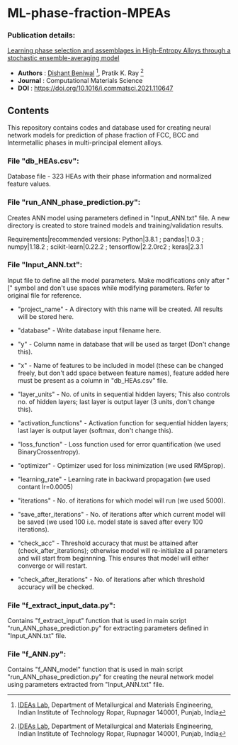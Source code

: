 # ML-phase-fraction-MPEAs
### Publication details:
[Learning phase selection and assemblages in High-Entropy Alloys through a stochastic ensemble-averaging model](https://doi.org/10.1016/j.commatsci.2021.110647)
- **Authors** : [Dishant Beniwal](https://github.com/d-beniwal) [^1], Pratik K. Ray [^1]
- **Journal** : Computational Materials Science
- **DOI** : https://doi.org/10.1016/j.commatsci.2021.110647
[^1]: [IDEAs Lab](https://ideaslab.iitrpr.ac.in/), Department of Metallurgical and Materials Engineering, Indian Institute of Technology Ropar, Rupnagar 140001, Punjab, India

## Contents
This repository contains codes and database used for creating neural network models for prediction of phase fraction of FCC, BCC and Intermetallic phases in multi-principal element alloys.

### File "db_HEAs.csv":
Database file - 323 HEAs with their phase information and normalized feature values.


### File "run_ANN_phase_prediction.py":
Creates ANN model using parameters defined in "Input_ANN.txt" file. A new directory is created to store trained models and training/validation results.

Requirements|recommended versions: 
Python|3.8.1 ; 
pandas|1.0.3 ; 
numpy|1.18.2 ; 
scikit-learn|0.22.2 ; 
tensorflow|2.2.0rc2 ; 
keras|2.3.1

### File "Input_ANN.txt":
Input file to define all the model parameters. Make modifications only after "[" symbol and don't use spaces while modifying parameters. Refer to original file for reference.

- "project_name" - A directory with this name will be created. All results will be stored here.

- "database" - Write database input filename here.

- "y" - Column name in database that will be used as target (Don't change this).

- "x" - Name of features to be included in model (these can be changed freely, but don't add space between feature names), feature added here must be present as a column in "db_HEAs.csv" file.

- "layer_units" - No. of units in sequential hidden layers; This also controls no. of hidden layers; last layer is output layer (3 units, don't change this).

- "activation_functions" - Activation function for sequential hidden layers; last layer is output layer (softmax, don't change this).

- "loss_function" - Loss function used for error quantification (we used BinaryCrossentropy).

- "optimizer" - Optimizer used for loss minimization (we used RMSprop).

- "learning_rate" - Learning rate in backward propagation (we used contant lr=0.0005)

- "iterations" - No. of iterations for which model will run (we used 5000).

- "save_after_iterations" - No. of iterations after which current model will be saved (we used 100 i.e. model state is saved after every 100 iterations).

- "check_acc" - Threshold accuracy that must be attained after (check_after_iterations); otherwise model will re-initialize all parameters and will start from beginnning. This ensures that model will either converge or will restart.

- "check_after_iterations" - No. of iterations after which threshold accuracy will be checked.


### File "f_extract_input_data.py":
Contains "f_extract_input" function that is used in main script "run_ANN_phase_prediction.py" for extracting parameters defined in "Input_ANN.txt" file.


### File "f_ANN.py":
Contains "f_ANN_model" function that is used in main script "run_ANN_phase_prediction.py" for creating the neural network model using parameters extracted from "Input_ANN.txt" file.
